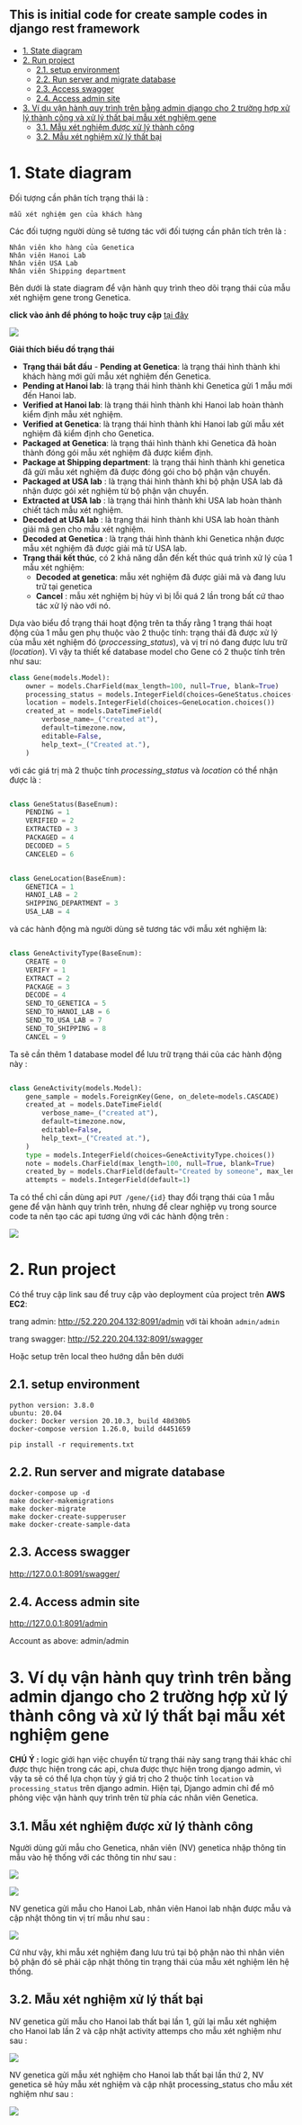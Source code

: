 This is initial code for create sample codes in django rest framework
---


- [1. State diagram](#1-state-diagram)
- [2. Run project](#2-run-project)
  - [2.1. setup environment](#21-setup-environment)
  - [2.2. Run server and migrate database](#22-run-server-and-migrate-database)
  - [2.3. Access swagger](#23-access-swagger)
  - [2.4. Access admin site](#24-access-admin-site)
- [3. Ví dụ vận hành quy trình trên bằng admin django cho 2 trường hợp xử lý thành công và xử lý thất bại mẫu xét nghiệm gene](#3-ví-dụ-vận-hành-quy-trình-trên-bằng-admin-django-cho-2-trường-hợp-xử-lý-thành-công-và-xử-lý-thất-bại-mẫu-xét-nghiệm-gene)
  - [3.1. Mẫu xét nghiệm được xử lý thành công](#31-mẫu-xét-nghiệm-được-xử-lý-thành-công)
  - [3.2. Mẫu xét nghiệm xử lý thất bại](#32-mẫu-xét-nghiệm-xử-lý-thất-bại)


# 1. State diagram 

Đối tượng cần phân tích trạng thái là : 
    
    mẫu xét nghiệm gen của khách hàng

Các đối tượng người dùng sẽ tương tác với đối tượng cần phân tích trên là :

    Nhân viên kho hàng của Genetica
    Nhân viên Hanoi Lab
    Nhân viên USA Lab
    Nhân viên Shipping department 

Bên dưới là state diagram để vận hành quy trình theo dõi trạng thái của mẫu xét nghiệm gene trong Genetica.

**click vào ảnh để phóng to hoặc truy cập** [ tại đây ](https://viewer.diagrams.net/?highlight=0000ff&edit=_blank&layers=1&nav=1&title=Genetica#Uhttps%3A%2F%2Fdrive.google.com%2Fuc%3Fid%3D1jgJa0kHorvB35yWRY2YcznBngFpxx3p0%26export%3Ddownload)

![](images/Genetica-state-diagram.png)


**Giải thích biểu đồ trạng thái**

- **Trạng thái bắt đầu** - **Pending at Genetica**: là trạng thái hình thành khi khách hàng mới gửi mẫu xét nghiệm đến Genetica.
- **Pending at Hanoi lab**: là trạng thái hình thành khi Genetica gửi 1 mẫu mới đến Hanoi lab.
- **Verified at Hanoi lab**: là trạng thái hình thành khi Hanoi lab hoàn thành kiểm định mẫu xét nghiệm.
- **Verified at Genetica**: là trạng thái hình thành khi Hanoi lab gửi mẫu xét nghiệm đã kiểm định cho Genetica.
- **Packaged at Genetica**: là trạng thái hình thành khi Genetica đã hoàn thành đóng gói mẫu xét nghiệm đã được kiểm định.
- **Package at Shipping department**: là trạng thái hình thành khi genetica đã gửi mẫu xét nghiệm đã được đóng gói cho bộ phận vận chuyển.
- **Packaged at USA lab** : là trạng thái hình thành khi bộ phận USA lab đã nhận được gói xét nghiệm từ bộ phận vận chuyển.
- **Extracted at USA lab** : là trạng thái hình thành khi USA lab hoàn thành chiết tách mẫu xét nghiệm.
- **Decoded at USA lab** : là trạng thái hình thành khi USA lab hoàn thành giải mã gen cho mẫu xét nghiệm.
- **Decoded at Genetica** : là trạng thái hình thành khi Genetica nhận được mẫu xét nghiệm đã được giải mã từ USA lab.
- **Trạng thái kết thúc**, có 2 khả năng dẫn đến kết thúc quá trình xử lý của 1 mẫu xét nghiệm:
  - **Decoded at genetica**: mẫu xét nghiệm đã được giải mã và đang lưu trữ tại genetica
  - **Cancel** : mẫu xét nghiệm bị hủy vì bị lỗi quá 2 lần trong bất cứ thao tác xử lý nào với nó.


Dựa vào biểu đồ trạng thái hoạt động trên ta thấy rằng 1 trạng thái hoạt động của 1 mẫu gen phụ thuộc vào
2 thuộc tính: trạng thái đã được xử lý của mẫu xét nghiệm đó (*proccessing_status*), và vị trí nó đang được lưu trữ (*location*). Vì vậy ta thiết kế database model cho Gene có 2 thuộc tính trên như sau:

```python
class Gene(models.Model):
    owner = models.CharField(max_length=100, null=True, blank=True)
    processing_status = models.IntegerField(choices=GeneStatus.choices())
    location = models.IntegerField(choices=GeneLocation.choices())
    created_at = models.DateTimeField(
        verbose_name=_("created at"),
        default=timezone.now,
        editable=False,
        help_text=_("Created at."),
    )
```

với các giá trị mà 2 thuộc tính *processing_status* và *location* có thể nhận được là :

```python

class GeneStatus(BaseEnum):
    PENDING = 1
    VERIFIED = 2
    EXTRACTED = 3
    PACKAGED = 4
    DECODED = 5
    CANCELED = 6


class GeneLocation(BaseEnum):
    GENETICA = 1
    HANOI_LAB = 2
    SHIPPING_DEPARTMENT = 3
    USA_LAB = 4
```

và các hành động mà người dùng sẽ tương tác với mẫu xét nghiệm là: 

```python

class GeneActivityType(BaseEnum):
    CREATE = 0
    VERIFY = 1
    EXTRACT = 2
    PACKAGE = 3
    DECODE = 4
    SEND_TO_GENETICA = 5
    SEND_TO_HANOI_LAB = 6
    SEND_TO_USA_LAB = 7
    SEND_TO_SHIPPING = 8
    CANCEL = 9
```

Ta sẽ cần thêm 1 database model để lưu trữ trạng thái của các hành động này : 

```python

class GeneActivity(models.Model):
    gene_sample = models.ForeignKey(Gene, on_delete=models.CASCADE)
    created_at = models.DateTimeField(
        verbose_name=_("created at"),
        default=timezone.now,
        editable=False,
        help_text=_("Created at."),
    )
    type = models.IntegerField(choices=GeneActivityType.choices())
    note = models.CharField(max_length=100, null=True, blank=True)
    created_by = models.CharField(default="Created by someone", max_length=100)
    attempts = models.IntegerField(default=1)
```

Ta có thể chỉ cần dùng api `PUT /gene/{id}` thay đổi trạng thái của 1 mẫu gene để vận hành quy trình trên, nhưng để clear nghiệp vụ trong source code ta nên tạo các api tương ứng với các hành động trên :

![](images/genetica_activity_apis.png)


# 2. Run project

Có thể truy cập link sau để  truy cập vào deployment của project trên **AWS EC2**:

trang admin: http://52.220.204.132:8091/admin với tài khoản `admin/admin`

trang swagger: http://52.220.204.132:8091/swagger

Hoặc setup trên local theo hướng dẫn bên dưới

## 2.1. setup environment

```shell
python version: 3.8.0
ubuntu: 20.04
docker: Docker version 20.10.3, build 48d30b5
docker-compose version 1.26.0, build d4451659
```

```shell
pip install -r requirements.txt
```

## 2.2. Run server and migrate database

```shell
docker-compose up -d
make docker-makemigrations
make docker-migrate
make docker-create-supperuser
make docker-create-sample-data
```
## 2.3. Access swagger

http://127.0.0.1:8091/swagger/

## 2.4. Access admin site

http://127.0.0.1:8091/admin

Account as above: admin/admin


# 3. Ví dụ vận hành quy trình trên bằng admin django cho 2 trường hợp xử lý thành công và xử lý thất bại mẫu xét nghiệm gene 

**CHÚ Ý :** logic giới hạn việc chuyển từ trạng thái này sang trạng thái khác chỉ được thực hiện trong các api, chưa được thực hiện trong django admin, vì vậy ta sẽ có thể  lựa chọn tùy ý giá trị cho 2 thuộc tính `location` và `processing_status` trên django admin. Hiện tại, Django admin chỉ để mô phỏng việc vận hành quy trình trên từ phía các nhân viên Genetica.

## 3.1. Mẫu xét nghiệm được xử lý thành công

Người dùng gửi mẫu cho Genetica, nhân viên (NV) genetica nhập thông tin mẫu vào hệ thống với các thông tin như sau :

![](images/thanh-cong-1-create.png)

![](images/thanh-con-1-create-1.png)

NV genetica gửi mẫu cho Hanoi Lab, nhân viên Hanoi lab nhận được mẫu và cập nhật thông tin vị trí mẫu như sau : 

![](images/thanh-cong-2-send-to-hanoi-lab.png)

Cứ như vậy, khi mẫu xét nghiệm đang lưu trú tại bộ phận nào thì nhân viên bộ phận đó sẽ phải cập nhật thông tin trạng thái của mẫu xét nghiệm lên hệ thống.

## 3.2. Mẫu xét nghiệm xử lý thất bại

NV genetica gửi mẫu cho Hanoi lab thất bại lần 1, gửi lại mẫu xét nghiệm cho Hanoi lab lần 2 và cập nhật activity attemps cho mẫu xét nghiệm như sau : 

![](images/that-bai-1.png)

NV genetica gửi mẫu xét nghiệm cho Hanoi lab thất bại lần thứ 2, NV genetica sẽ hủy mẫu xét nghiệm và cập nhật processing_status cho mẫu xét nghiệm như sau :

![](images/that-bai-2.png)